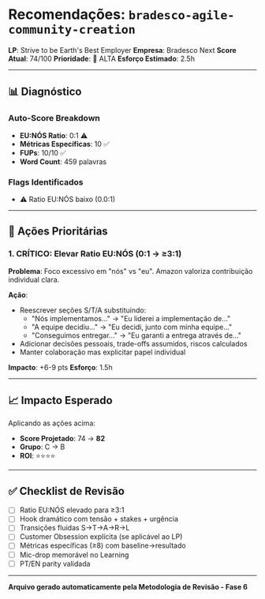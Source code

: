 # Recomendações: `bradesco-agile-community-creation`

**LP**: Strive to be Earth's Best Employer
**Empresa**: Bradesco Next
**Score Atual**: 74/100
**Prioridade**: 🔴 ALTA
**Esforço Estimado**: 2.5h

---

## 📊 Diagnóstico

### Auto-Score Breakdown
- **EU:NÓS Ratio**: 0:1 ⚠️
- **Métricas Específicas**: 10 ✅
- **FUPs**: 10/10 ✅
- **Word Count**: 459 palavras

### Flags Identificados
- ⚠️ Ratio EU:NÓS baixo (0.0:1)

---

## 🎯 Ações Prioritárias


### 1. CRÍTICO: Elevar Ratio EU:NÓS (0:1 → ≥3:1)

**Problema**: Foco excessivo em "nós" vs "eu". Amazon valoriza contribuição individual clara.

**Ação**:
- Reescrever seções S/T/A substituindo:
  - "Nós implementamos..." → "Eu liderei a implementação de..."
  - "A equipe decidiu..." → "Eu decidi, junto com minha equipe..."
  - "Conseguimos entregar..." → "Eu garanti a entrega através de..."
- Adicionar decisões pessoais, trade-offs assumidos, riscos calculados
- Manter colaboração mas explicitar papel individual

**Impacto**: +6-9 pts
**Esforço**: 1.5h


---

## 📈 Impacto Esperado

Aplicando as ações acima:
- **Score Projetado**: 74 → **82**
- **Grupo**: C → B
- **ROI**: ⭐⭐⭐⭐

---

## ✅ Checklist de Revisão

- [ ] Ratio EU:NÓS elevado para ≥3:1
- [ ] Hook dramático com tensão + stakes + urgência
- [ ] Transições fluidas S→T→A→R→L
- [ ] Customer Obsession explícita (se aplicável ao LP)
- [ ] Métricas específicas (≥8) com baseline→resultado
- [ ] Mic-drop memorável no Learning
- [ ] PT/EN parity validada

---

**Arquivo gerado automaticamente pela Metodologia de Revisão - Fase 6**
